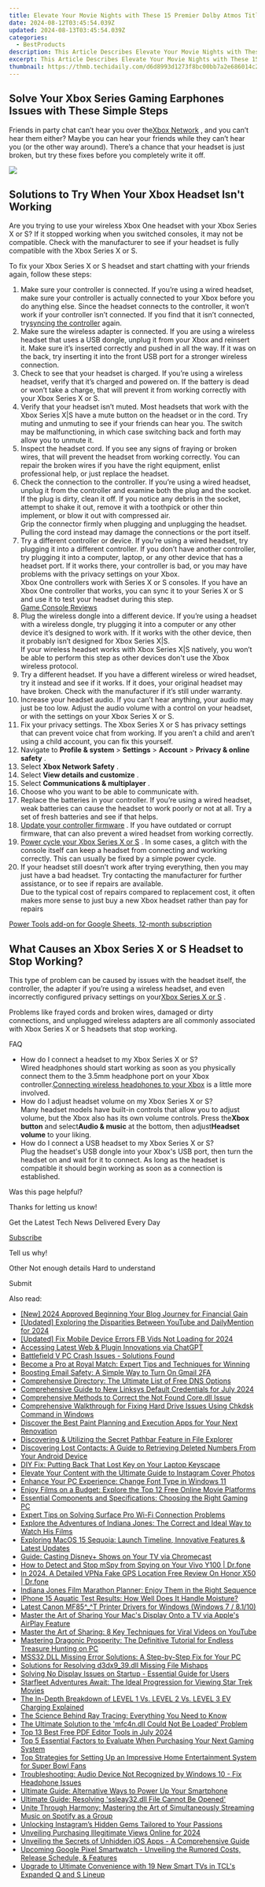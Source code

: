 ```yaml
---
title: Elevate Your Movie Nights with These 15 Premier Dolby Atmos Titles for Home Cinema Lovers
date: 2024-08-12T03:45:54.039Z
updated: 2024-08-13T03:45:54.039Z
categories:
  - BestProducts
description: This Article Describes Elevate Your Movie Nights with These 15 Premier Dolby Atmos Titles for Home Cinema Lovers
excerpt: This Article Describes Elevate Your Movie Nights with These 15 Premier Dolby Atmos Titles for Home Cinema Lovers
thumbnail: https://thmb.techidaily.com/d6d8993d1273f8bc00bb7a2e686014c201566f37966420d7b78cb492b551351d.jpg
---
```


## Solve Your Xbox Series Gaming Earphones Issues with These Simple Steps
 Friends in party chat can’t hear you over the[Xbox Network](https://www.lifewire.com/what-is-xbox-live-3563186) , and you can’t hear them either? Maybe you can hear your friends while they can’t hear you (or the other way around). There’s a chance that your headset is just broken, but try these fixes before you completely write it off.

<!-- affiliate ads begin -->
<a href="https://secure.2checkout.com/order/checkout.php?PRODS=4729320&QTY=1&AFFILIATE=108875&CART=1"><img src="https://secure.avangate.com/images/merchant/f7f07e7dab09533bc71247a5b29a7373/products/2_iDeviceMessageBox.png" border="0"></a>
<!-- affiliate ads end -->
## Solutions to Try When Your Xbox Headset Isn't Working

 Are you trying to use your wireless Xbox One headset with your Xbox Series X or S? If it stopped working when you switched consoles, it may not be compatible. Check with the manufacturer to see if your headset is fully compatible with the Xbox Series X or S.

 To fix your Xbox Series X or S headset and start chatting with your friends again, follow these steps:

1. Make sure your controller is connected. If you’re using a wired headset, make sure your controller is actually connected to your Xbox before you do anything else. Since the headset connects to the controller, it won’t work if your controller isn’t connected. If you find that it isn’t connected, try[syncing the controller](https://www.lifewire.com/sync-xbox-controller-with-xbox-series-x-or-s-5086436) again.
2. Make sure the wireless adapter is connected. If you are using a wireless headset that uses a USB dongle, unplug it from your Xbox and reinsert it. Make sure it’s inserted correctly and pushed in all the way. If it was on the back, try inserting it into the front USB port for a stronger wireless connection.
3. Check to see that your headset is charged. If you’re using a wireless headset, verify that it’s charged and powered on. If the battery is dead or won’t take a charge, that will prevent it from working correctly with your Xbox Series X or S.
4. Verify that your headset isn’t muted. Most headsets that work with the Xbox Series X|S have a mute button on the headset or in the cord. Try muting and unmuting to see if your friends can hear you. The switch may be malfunctioning, in which case switching back and forth may allow you to unmute it.
5. Inspect the headset cord. If you see any signs of fraying or broken wires, that will prevent the headset from working correctly. You can repair the broken wires if you have the right equipment, enlist professional help, or just replace the headset.
6. Check the connection to the controller. If you’re using a wired headset, unplug it from the controller and examine both the plug and the socket. If the plug is dirty, clean it off. If you notice any debris in the socket, attempt to shake it out, remove it with a toothpick or other thin implement, or blow it out with compressed air.  
 Grip the connector firmly when plugging and unplugging the headset. Pulling the cord instead may damage the connections or the port itself.
7. Try a different controller or device. If you’re using a wired headset, try plugging it into a different controller. If you don’t have another controller, try plugging it into a computer, laptop, or any other device that has a headset port. If it works there, your controller is bad, or you may have problems with the privacy settings on your Xbox.  
 Xbox One controllers work with Series X or S consoles. If you have an Xbox One controller that works, you can sync it to your Series X or S and use it to test your headset during this step.  
[Game Console Reviews](https://www.lifewire.com/games-console-reviews-4102640)
8. Plug the wireless dongle into a different device. If you’re using a headset with a wireless dongle, try plugging it into a computer or any other device it’s designed to work with. If it works with the other device, then it probably isn’t designed for Xbox Series X|S.  
 If your wireless headset works with Xbox Series X|S natively, you won’t be able to perform this step as other devices don't use the Xbox wireless protocol.
9. Try a different headset. If you have a different wireless or wired headset, try it instead and see if it works. If it does, your original headset may have broken. Check with the manufacturer if it’s still under warranty.
10. Increase your headset audio. If you can’t hear anything, your audio may just be too low. Adjust the audio volume with a control on your headset, or with the settings on your Xbox Series X or S.
11. Fix your privacy settings. The Xbox Series X or S has privacy settings that can prevent voice chat from working. If you aren’t a child and aren’t using a child account, you can fix this yourself.  
1. Navigate to **Profile & system** \> **Settings** \> **Account**  \> **Privacy & online safety** .  
2. Select **Xbox Network Safety** .  
3. Select **View details and customize** .  
4. Select **Communications & multiplayer** .  
5. Choose who you want to be able to communicate with.
12. Replace the batteries in your controller. If you’re using a wired headset, weak batteries can cause the headset to work poorly or not at all. Try a set of fresh batteries and see if that helps.
13. [Update your controller firmware](https://support.xbox.com/en-US/help/hardware-network/controller/update-xbox-wireless-controller) . If you have outdated or corrupt firmware, that can also prevent a wired headset from working correctly.
14. [Power cycle your Xbox Series X or S](https://support.xbox.com/en-US/help/hardware-network/power/restart-or-power-cycle-console) . In some cases, a glitch with the console itself can keep a headset from connecting and working correctly. This can usually be fixed by a simple power cycle.
15. If your headset still doesn’t work after trying everything, then you may just have a bad headset. Try contacting the manufacturer for further assistance, or to see if repairs are available.  
 Due to the typical cost of repairs compared to replacement cost, it often makes more sense to just buy a new Xbox headset rather than pay for repairs

<!-- affiliate ads begin -->
<a href="https://secure.2checkout.com/order/checkout.php?PRODS=4721564&QTY=1&AFFILIATE=108875&CART=1">Power Tools add-on for Google Sheets, 12-month subscription</a>
<!-- affiliate ads end -->
## What Causes an Xbox Series X or S Headset to Stop Working?

 This type of problem can be caused by issues with the headset itself, the controller, the adapter if you’re using a wireless headset, and even incorrectly configured privacy settings on your[Xbox Series X or S](https://www.lifewire.com/xbox-series-x-vs-xbox-series-s-5083862) .

 Problems like frayed cords and broken wires, damaged or dirty connections, and unplugged wireless adapters are all commonly associated with Xbox Series X or S headsets that stop working.

 FAQ

* How do I connect a headset to my Xbox Series X or S?  
 Wired headphones should start working as soon as you physically connect them to the 3.5mm headphone port on your Xbox controller.[Connecting wireless headphones to your Xbox](https://www.lifewire.com/connect-wireless-headphones-to-xbox-series-x-or-s-5086464) is a little more involved.
* How do I adjust headset volume on my Xbox Series X or S?  
 Many headset models have built-in controls that allow you to adjust volume, but the Xbox also has its own volume controls. Press the**Xbox button** and select**Audio & music** at the bottom, then adjust**Headset volume** to your liking.
* How do I connect a USB headset to my Xbox Series X or S?  
 Plug the headset's USB dongle into your Xbox's USB port, then turn the headset on and wait for it to connect. As long as the headset is compatible it should begin working as soon as a connection is established.

Was this page helpful?

Thanks for letting us know!

 Get the Latest Tech News Delivered Every Day

[Subscribe](https://www.lifewire.com/#)

Tell us why!

 Other  Not enough details  Hard to understand

 Submit

<ins class="adsbygoogle"
     style="display:block"
     data-ad-format="autorelaxed"
     data-ad-client="ca-pub-7571918770474297"
     data-ad-slot="1223367746"></ins>



<ins class="adsbygoogle"
     style="display:block"
     data-ad-client="ca-pub-7571918770474297"
     data-ad-slot="8358498916"
     data-ad-format="auto"
     data-full-width-responsive="true"></ins>

<span class="atpl-alsoreadstyle">Also read:</span>
<div><ul>
<li><a href="https://youtube-webster.techidaily.com/024-approved-beginning-your-blog-journey-for-financial-gain/"><u>[New] 2024 Approved  Beginning Your Blog Journey for Financial Gain</u></a></li>
<li><a href="https://youtube-sure.techidaily.com/ed-exploring-the-disparities-between-youtube-and-dailymention-for-2024/"><u>[Updated] Exploring the Disparities Between YouTube and DailyMention for 2024</u></a></li>
<li><a href="https://facebook-video-recording.techidaily.com/updated-fix-mobile-device-errors-fb-vids-not-loading-for-2024/"><u>[Updated] Fix Mobile Device Errors  FB Vids Not Loading for 2024</u></a></li>
<li><a href="https://tech-revival.techidaily.com/accessing-latest-web-and-plugin-innovations-via-chatgpt/"><u>Accessing Latest Web & Plugin Innovations via ChatGPT</u></a></li>
<li><a href="https://win-blog.techidaily.com/1722996156645-battlefield-v-pc-crash-issues-solutions-found/"><u>Battlefield V PC Crash Issues - Solutions Found</u></a></li>
<li><a href="https://tech-renaissance.techidaily.com/become-a-pro-at-royal-match-expert-tips-and-techniques-for-winning/"><u>Become a Pro at Royal Match: Expert Tips and Techniques for Winning</u></a></li>
<li><a href="https://tech-renaissance.techidaily.com/boosting-email-safety-a-simple-way-to-turn-on-gmail-2fa/"><u>Boosting Email Safety: A Simple Way to Turn On Gmail 2FA</u></a></li>
<li><a href="https://tech-renaissance.techidaily.com/comprehensive-directory-the-ultimate-list-of-free-dns-options/"><u>Comprehensive Directory: The Ultimate List of Free DNS Options</u></a></li>
<li><a href="https://tech-renaissance.techidaily.com/comprehensive-guide-to-new-linksys-default-credentials-for-july-2024/"><u>Comprehensive Guide to New Linksys Default Credentials for July 2024</u></a></li>
<li><a href="https://tech-renaissance.techidaily.com/comprehensive-methods-to-correct-the-not-found-coredll-issue/"><u>Comprehensive Methods to Correct the Not Found Core.dll Issue</u></a></li>
<li><a href="https://tech-renaissance.techidaily.com/comprehensive-walkthrough-for-fixing-hard-drive-issues-using-chkdsk-command-in-windows/"><u>Comprehensive Walkthrough for Fixing Hard Drive Issues Using Chkdsk Command in Windows</u></a></li>
<li><a href="https://tech-renaissance.techidaily.com/discover-the-best-paint-planning-and-execution-apps-for-your-next-renovation/"><u>Discover the Best Paint Planning and Execution Apps for Your Next Renovation</u></a></li>
<li><a href="https://tech-renaissance.techidaily.com/discovering-and-utilizing-the-secret-pathbar-feature-in-file-explorer/"><u>Discovering & Utilizing the Secret Pathbar Feature in File Explorer</u></a></li>
<li><a href="https://tech-renaissance.techidaily.com/discovering-lost-contacts-a-guide-to-retrieving-deleted-numbers-from-your-android-device/"><u>Discovering Lost Contacts: A Guide to Retrieving Deleted Numbers From Your Android Device</u></a></li>
<li><a href="https://tech-renaissance.techidaily.com/diy-fix-putting-back-that-lost-key-on-your-laptop-keyscape/"><u>DIY Fix: Putting Back That Lost Key on Your Laptop Keyscape</u></a></li>
<li><a href="https://instagram-videos.techidaily.com/elevate-your-content-with-the-ultimate-guide-to-instagram-cover-photos/"><u>Elevate Your Content with the Ultimate Guide to Instagram Cover Photos</u></a></li>
<li><a href="https://tech-renaissance.techidaily.com/enhance-your-pc-experience-change-font-type-in-windows-11/"><u>Enhance Your PC Experience: Change Font Type in Windows 11</u></a></li>
<li><a href="https://tech-renaissance.techidaily.com/enjoy-films-on-a-budget-explore-the-top-12-free-online-movie-platforms/"><u>Enjoy Films on a Budget: Explore the Top 12 Free Online Movie Platforms</u></a></li>
<li><a href="https://tech-renaissance.techidaily.com/essential-components-and-specifications-choosing-the-right-gaming-pc/"><u>Essential Components and Specifications: Choosing the Right Gaming PC</u></a></li>
<li><a href="https://tech-renaissance.techidaily.com/expert-tips-on-solving-surface-pro-wi-fi-connection-problems/"><u>Expert Tips on Solving Surface Pro Wi-Fi Connection Problems</u></a></li>
<li><a href="https://tech-renaissance.techidaily.com/explore-the-adventures-of-indiana-jones-the-correct-and-ideal-way-to-watch-his-films/"><u>Explore the Adventures of Indiana Jones: The Correct and Ideal Way to Watch His Films</u></a></li>
<li><a href="https://tech-renaissance.techidaily.com/exploring-macos-15-sequoia-launch-timeline-innovative-features-and-latest-updates/"><u>Exploring MacOS 15 Sequoia: Launch Timeline, Innovative Features & Latest Updates</u></a></li>
<li><a href="https://tech-renaissance.techidaily.com/guide-casting-disneyplus-shows-on-your-tv-via-chromecast/"><u>Guide: Casting Disney+ Shows on Your TV via Chromecast</u></a></li>
<li><a href="https://location-social.techidaily.com/how-to-detect-and-stop-mspy-from-spying-on-your-vivo-y100-drfone-by-drfone-virtual-android/"><u>How to Detect and Stop mSpy from Spying on Your Vivo Y100 | Dr.fone</u></a></li>
<li><a href="https://fake-location.techidaily.com/in-2024-a-detailed-vpna-fake-gps-location-free-review-on-honor-x50-drfone-by-drfone-virtual-android/"><u>In 2024, A Detailed VPNa Fake GPS Location Free Review On Honor X50 | Dr.fone</u></a></li>
<li><a href="https://tech-renaissance.techidaily.com/indiana-jones-film-marathon-planner-enjoy-them-in-the-right-sequence/"><u>Indiana Jones Film Marathon Planner: Enjoy Them in the Right Sequence</u></a></li>
<li><a href="https://tech-renaissance.techidaily.com/iphone-15-aquatic-test-results-how-well-does-it-handle-moisture/"><u>IPhone 15 Aquatic Test Results: How Well Does It Handle Moisture?</u></a></li>
<li><a href="https://win-dash.techidaily.com/latest-canon-mf85t-printer-drivers-for-windows-windows-7-8110/"><u>Latest Canon MF85^_^T Printer Drivers for Windows (Windows 7 / 8.1/10)</u></a></li>
<li><a href="https://tech-renaissance.techidaily.com/master-the-art-of-sharing-your-macs-display-onto-a-tv-via-apples-airplay-feature/"><u>Master the Art of Sharing Your Mac's Display Onto a TV via Apple's AirPlay Feature</u></a></li>
<li><a href="https://tech-renaissance.techidaily.com/master-the-art-of-sharing-8-key-techniques-for-viral-videos-on-youtube/"><u>Master the Art of Sharing: 8 Key Techniques for Viral Videos on YouTube</u></a></li>
<li><a href="https://program-issues.techidaily.com/mastering-dragonic-prosperity-the-definitive-tutorial-for-endless-treasure-hunting-on-pc/"><u>Mastering Dragonic Prosperity: The Definitive Tutorial for Endless Treasure Hunting on PC</u></a></li>
<li><a href="https://tech-renaissance.techidaily.com/mss32dll-missing-error-solutions-a-step-by-step-fix-for-your-pc/"><u>MSS32.DLL Missing Error Solutions: A Step-by-Step Fix for Your PC</u></a></li>
<li><a href="https://tech-renaissance.techidaily.com/solutions-for-resolving-d3dx939dll-missing-file-mishaps/"><u>Solutions for Resolving d3dx9_39.dll Missing File Mishaps</u></a></li>
<li><a href="https://tech-renaissance.techidaily.com/solving-no-display-issues-on-startup-essential-guide-for-users/"><u>Solving No Display Issues on Startup - Essential Guide for Users</u></a></li>
<li><a href="https://tech-renaissance.techidaily.com/starfleet-adventures-await-the-ideal-progression-for-viewing-star-trek-movies/"><u>Starfleet Adventures Await: The Ideal Progression for Viewing Star Trek Movies</u></a></li>
<li><a href="https://tech-renaissance.techidaily.com/the-in-depth-breakdown-of-level-1-vs-level-2-vs-level-3-ev-charging-explained/"><u>The In-Depth Breakdown of LEVEL 1 Vs. LEVEL 2 Vs. LEVEL 3 EV Charging Explained</u></a></li>
<li><a href="https://tech-renaissance.techidaily.com/the-science-behind-ray-tracing-everything-you-need-to-know/"><u>The Science Behind Ray Tracing: Everything You Need to Know</u></a></li>
<li><a href="https://tech-renaissance.techidaily.com/the-ultimate-solution-to-the-mfc4ndll-could-not-be-loaded-problem/"><u>The Ultimate Solution to the 'mfc4n.dll Could Not Be Loaded' Problem</u></a></li>
<li><a href="https://tech-renaissance.techidaily.com/top-13-best-free-pdf-editor-tools-in-july-2024/"><u>Top 13 Best Free PDF Editor Tools in July 2024</u></a></li>
<li><a href="https://tech-renaissance.techidaily.com/top-5-essential-factors-to-evaluate-when-purchasing-your-next-gaming-system/"><u>Top 5 Essential Factors to Evaluate When Purchasing Your Next Gaming System</u></a></li>
<li><a href="https://tech-renaissance.techidaily.com/top-strategies-for-setting-up-an-impressive-home-entertainment-system-for-super-bowl-fans/"><u>Top Strategies for Setting Up an Impressive Home Entertainment System for Super Bowl Fans</u></a></li>
<li><a href="https://sound-issues.techidaily.com/troubleshooting-audio-device-not-recognized-by-windows-10-fix-headphone-issues/"><u>Troubleshooting: Audio Device Not Recognized by Windows 10 - Fix Headphone Issues</u></a></li>
<li><a href="https://tech-renaissance.techidaily.com/ultimate-guide-alternative-ways-to-power-up-your-smartphone/"><u>Ultimate Guide: Alternative Ways to Power Up Your Smartphone</u></a></li>
<li><a href="https://tech-renaissance.techidaily.com/ultimate-guide-resolving-ssleay32dll-file-cannot-be-opened/"><u>Ultimate Guide: Resolving 'ssleay32.dll File Cannot Be Opened'</u></a></li>
<li><a href="https://tech-renaissance.techidaily.com/unite-through-harmony-mastering-the-art-of-simultaneously-streaming-music-on-spotify-as-a-group/"><u>Unite Through Harmony: Mastering the Art of Simultaneously Streaming Music on Spotify as a Group</u></a></li>
<li><a href="https://instagram-videos.techidaily.com/unlocking-instagrams-hidden-gems-tailored-to-your-passions/"><u>Unlocking Instagram’s Hidden Gems  Tailored to Your Passions</u></a></li>
<li><a href="https://youtube-tips.techidaily.com/ling-purchasing-illegitimate-views-online-for-2024/"><u>Unveiling  Purchasing Illegitimate Views Online for 2024</u></a></li>
<li><a href="https://tech-renaissance.techidaily.com/unveiling-the-secrets-of-unhidden-ios-apps-a-comprehensive-guide/"><u>Unveiling the Secrets of Unhidden iOS Apps - A Comprehensive Guide</u></a></li>
<li><a href="https://tech-renaissance.techidaily.com/upcoming-google-pixel-smartwatch-unveiling-the-rumored-costs-release-schedule-and-features/"><u>Upcoming Google Pixel Smartwatch - Unveiling the Rumored Costs, Release Schedule, & Features</u></a></li>
<li><a href="https://tech-renaissance.techidaily.com/upgrade-to-ultimate-convenience-with-19-new-smart-tvs-in-tcls-expanded-q-and-s-lineup/"><u>Upgrade to Ultimate Convenience with 19 New Smart TVs in TCL's Expanded Q and S Lineup</u></a></li>
</ul></div>
